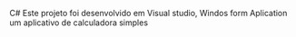 C#
Este projeto foi desenvolvido em Visual studio, Windos form Aplication
um aplicativo de calculadora simples

